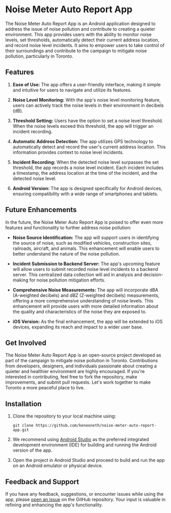 # Noise Meter Auto Report App

The Noise Meter Auto Report App is an Android application designed to address the issue of noise pollution and contribute to creating a quieter environment. This app provides users with the ability to monitor noise levels, set thresholds, automatically detect their current address location, and record noise level incidents. It aims to empower users to take control of their surroundings and contribute to the campaign to mitigate noise pollution, particularly in Toronto.

## Features

1. **Ease of Use:** The app offers a user-friendly interface, making it simple and intuitive for users to navigate and utilize its features.

2. **Noise Level Monitoring:** With the app's noise level monitoring feature, users can actively track the noise levels in their environment in decibels (dB).

3. **Threshold Setting:** Users have the option to set a noise level threshold. When the noise levels exceed this threshold, the app will trigger an incident recording.

4. **Automatic Address Detection:** The app utilizes GPS technology to automatically detect and record the user's current address location. This information provides context to noise level incidents.

5. **Incident Recording:** When the detected noise level surpasses the set threshold, the app records a noise level incident. Each incident includes a timestamp, the address location at the time of the incident, and the detected noise level.

6. **Android Version:** The app is designed specifically for Android devices, ensuring compatibility with a wide range of smartphones and tablets.

## Future Enhancements

In the future, the Noise Meter Auto Report App is poised to offer even more features and functionality to further address noise pollution:

- **Noise Source Identification:** The app will support users in identifying the source of noise, such as modified vehicles, construction sites, railroads, aircraft, and animals. This enhancement will enable users to better understand the nature of the noise pollution.

- **Incident Submission to Backend Server:** The app's upcoming feature will allow users to submit recorded noise level incidents to a backend server. This centralized data collection will aid in analysis and decision-making for noise pollution mitigation efforts.

- **Comprehensive Noise Measurements:** The app will incorporate dBA (A-weighted decibels) and dBZ (Z-weighted decibels) measurements, offering a more comprehensive understanding of noise levels. This enhancement will provide users with more detailed information about the quality and characteristics of the noise they are exposed to.

- **iOS Version:** As the final enhancement, the app will be extended to iOS devices, expanding its reach and impact to a wider user base.

## Get Involved

The Noise Meter Auto Report App is an open-source project developed as part of the campaign to mitigate noise pollution in Toronto. Contributions from developers, designers, and individuals passionate about creating a quieter and healthier environment are highly encouraged. If you're interested in contributing, feel free to fork the repository, make improvements, and submit pull requests. Let's work together to make Toronto a more peaceful place to live.

## Installation

1. Clone the repository to your local machine using:
   ```
   git clone https://github.com/keneoneth/noise-meter-auto-report-app.git
   ```

2. We recommend using [Android Studio](https://developer.android.com/studio?gclid=Cj0KCQjw0IGnBhDUARIsAMwFDLkh9GeA4jqbjL1HCB5ZW1ZCkEkMG_jGDvkzkem2AkH3GV2D3RYkrVUaAmHlEALw_wcB&gclsrc=aw.ds) as the preferred integrated development environment (IDE) for building and running the Android version of the app.

3. Open the project in Android Studio and proceed to build and run the app on an Android emulator or physical device.

## Feedback and Support

If you have any feedback, suggestions, or encounter issues while using the app, please [open an issue](https://github.com/keneoneth/noise-meter-auto-report-app/issues) on the GitHub repository. Your input is valuable in refining and enhancing the app's functionality.

